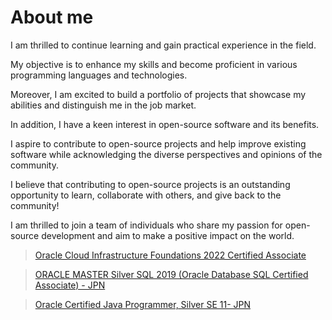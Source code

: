 # About me

I am thrilled to continue learning and gain practical experience in the field.

My objective is to enhance my skills and become proficient in various programming languages and technologies. 

Moreover, I am excited to build a portfolio of projects that showcase my abilities and distinguish me in the job market.

In addition, I have a keen interest in open-source software and its benefits. 

I aspire to contribute to open-source projects and help improve existing software while acknowledging the diverse perspectives and opinions of the community. 

I believe that contributing to open-source projects is an outstanding opportunity to learn, collaborate with others, and give back to the community! 

I am thrilled to join a team of individuals who share my passion for open-source development and aim to make a positive impact on the world.

>[Oracle Cloud Infrastructure Foundations 2022 Certified Associate](https://catalog-education.oracle.com/pls/certview/sharebadge?id=83F9AF834EA261001F4BF5EC10D946C4BC0DEE17D2EFF4D5C2197D8057E6F03D)

>[ORACLE MASTER Silver SQL 2019 (Oracle Database SQL Certified Associate) - JPN](https://catalog-education.oracle.com/pls/certview/sharebadge?id=C4B970B8D2CBA28AD6FEC31BFF6A3950E52E04DB79CF6C0E93761CEA227A4014)

>[Oracle Certified Java Programmer, Silver SE 11- JPN](https://catalog-education.oracle.com/pls/certview/sharebadge?id=04C9D499787B76DB4ADFFA6916ADD87D5CEC61CD8A9805F6FC856E8DB2043BF9)

<!--
**RyotaKuzuya/RyotaKuzuya** is a ✨ _special_ ✨ repository because its `README.md` (this file) appears on your GitHub profile.

Here are some ideas to get you started:

- 🔭 I’m currently working on ...
- 🌱 I’m currently learning ...
- 👯 I’m looking to collaborate on ...
- 🤔 I’m looking for help with ...
- 💬 Ask me about ...
- 📫 How to reach me: ...
- 😄 Pronouns: ...
- ⚡ Fun fact: ...
-->
